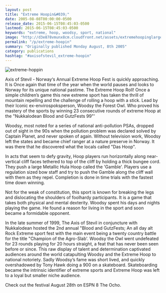 ```yaml
---
layout: post
title: "Extreme Hoopin&#039;"
date: 2005-08-08T00:00:00-0500
release_date: 2015-06-15T08:45:03-0500
lastmod: 2015-06-15T08:45:03-0500
keywords: "extreme, hoop, woodsy, sport, national"
image: "http://d3e878vmunx8cm.cloudfront.net/assets/extremehoopinglarge.jpg"
permalink: "/p/extreme-hoopin"
summary: "Originally published Monday August, 8th 2005"
category: publications
hashtag: "#axisofstevil_extreme-hoopin"
---
```


![extreme-hoppin](http://d3e878vmunx8cm.cloudfront.net/assets/extremehoopinglarge.jpg)

Axis of Stevil - Norway‘s Annual Extreme Hoop Fest is quickly approaching. It is Once again that time of the year when the world pauses and looks to Norway for its unique national pastime. The Extreme Hoop Roll! Once a simple children’s game this new extreme sport has taken the thrill of mountain repelling and the challenge of rolling a hoop with a stick. Lead by their Iconic ex-envirospoksperson, Woodsy the Forest Owl. Who proved his mastery of the sports by winning 23 consecutive rounds of extreme Hoop at the "Nukkalodean Blood and GutzFests 99"' 

Woodsy, most noted for a series of national anti-pollution PSAs, dropped out of sight in the 90s when the pollution problem was declared solved by Captain Planet, and never spoken of again. Without television work, Woodsy left the states and became chief ranger at a nature preserve in Norway. It was there that he discovered what the locals called "Das Hoop".

In acts that seem to defy gravity, Hoop players run horizontally along near-vertical cliff faces tethered to top of the cliff by holding a thick bungee cord. They push a large Metallic Hula Hoop called the 'Gamble'. Players use a regulation sized bow staff and try to push the Gamble along the cliff wall with them as they repel. Completion is done in time trials with the fastest time down winning.

Not for the weak of constitution, this sport is known for breaking the legs and dislocating the shoulders of foolhardy participants. It is a game that takes both physical and mental dexterity. Woodsy spent his days and nights playing the game. He found a reason for living in the sport and soon became a formidable opponent.

In the late summer of 1999, The Axis of Stevil in conjuncture with Nukkalodean hosted the 2nd annual "Blood and GutzFests; An all day alt Rock Extreme sport fest with the main event being a twenty country battle for the title "Champion of the Agro-Slab'. Woodsy the Owl went undefeated for 23 rounds playing for 20 hours straight, a feat that has never been seen before or since. This raw display of talent and determination captivated audiences around the world catapulting Woodsy and the Extreme Hoop to national notoriety. Sadly Woodsy’s fame was short lived, and quickly overshadowed by Tony Hawk doing a 900 on a skateboard. Skateboarding became the intrinsic identifier of extreme sports and Extreme Hoop was left to a loyal but smaller niche audience.

Check out the festival August 28th on ESPN 8 The Ocho.

